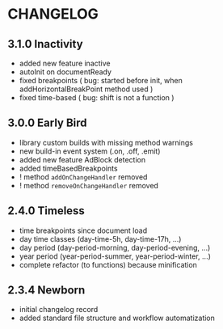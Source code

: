 # CHANGELOG

## 3.1.0 Inactivity
- added new feature inactive
- autoInit on documentReady
- fixed breakpoints ( bug: started before init, when addHorizontalBreakPoint method used )
- fixed time-based ( bug: shift is not a function )

## 3.0.0 Early Bird
- library custom builds with missing method warnings
- new build-in event system (.on, .off, .emit)
- added new feature AdBlock detection
- added timeBasedBreakpoints
- ! method `addOnChangeHandler` removed
- ! method `removeOnChangeHandler` removed

## 2.4.0 Timeless

- time breakpoints since document load
- day time classes (day-time-5h, day-time-17h, ...)
- day period (day-period-morning, day-period-evening, ...)
- year period (year-period-summer, year-period-winter, ...)
- complete refactor (to functions) because minification

## 2.3.4 Newborn

- initial changelog record
- added standard file structure and workflow automatization
